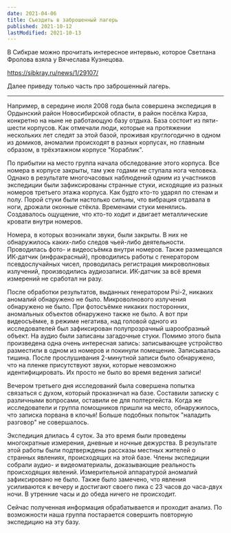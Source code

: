```yaml
---
date: 2021-04-06
title: Съездить в заброшенный лагерь
published: 2021-10-12
lastModified: 2021-10-13
---
```


В Сибкрае можно прочитать интересное интервью, которое Светлана Фролова взяла у Вячеслава Кузнецова.

https://sibkray.ru/news/1/29107/

Далее приведу только часть про заброшенный лагерь.

----


Например, в середине июля 2008 года была совершена экспедиция в Ордынский район Новосибирской области, в район посёлка Кирза, конкретно на ныне не работающую базу отдыха. База состоит из пяти-шести корпусов. Как отмечали люди, которые на протяжении нескольких лет следят за этой базой, проживая круглогодично в одном из домиков, аномалии происходят в разных корпусах, но главным образом, в трёхэтажном корпусе "Кораблик".

По прибытии на место группа начала обследование этого корпуса. Все номера в корпусе закрыты, там уже годами не ступала нога человека. Однако в результате многочасовых наблюдений одним из участников экспедиции были зафиксированы странные стуки, исходящие из разных номеров третьего этажа корпуса. Как будто кто-то ударял по стенам и полу. Порой стуки были настолько сильны, что вибрация отдавала в ноги, дрожали оконные стёкла. Временами стуки менялись. Создавалось ощущение, что кто-то ходит и двигает металлические кровати внутри номеров.

Номера, в которых возникали звуки, были закрыты. В них не обнаружилось каких-либо следов чьей-либо деятельности. Проводилась фото- и видеосъёмка внутри номеров. Также размещался ИК-датчик (инфракрасный), проводились работы с генератором псевдослучайных чисел, проводилась регистрация микроволновых излучений, производились аудиозаписи. ИК-датчик за всё время измерений не сработал ни разу.

После обработки результатов, выданных генератором Psi-2, никаких аномалий обнаружено не было. Микроволнового излучения обнаружено не было. При фотосъёмке никаких посторонних, аномальных объектов обнаружено также не было. А вот при видеосъёмке, в режиме негатива, над головой одного из исследователей был зафиксирован полупрозрачный шарообразный объект. На аудио были записаны загадочные стуки. Помимо этого была произведена одна очень интересная запись: записывающее устройство разместили в одном из номеров и покинули помещение. Записывалась тишина. После прослушивания 2-минутной записи было обнаружено, что на пленке присутствуют звуки, которые невозможно идентифицировать. Их просто не было во время ведения записи!

Вечером третьего дня исследований была совершена попытка связаться с духом, который проказничал на базе. Составили записку с различными вопросами, оставили ее для полтергейста.  Когда же исследователи и группа помощников пришли на место, обнаружилось, что записка порвана в клочья! Больше подобных попыток "наладить разговор" не совершалось.

Экспедиция длилась 4 суток. За это время были проведены многократные измерения, дневные и ночные дежурства. В результате этой работы были подтверждены рассказы местных жителей о странных явлениях, происходящих на этой базе. Члены экспедиции  собрали аудио- и видеоматериалы, доказывающие реальность происходящих явлений. Измерительной аппаратурой аномалий зафиксировано не было. Также было замечено, что явления усиливаются к вечеру и достигают своего пика с 23 часов до часа-двух ночи. В утренние часы и до обеда ничего не происходит.

Сейчас полученная информация обрабатывается и проходит анализ. По возможности наша группа постарается совершить повторную экспедицию на эту базу.